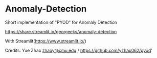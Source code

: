 # Anomaly-Detection

Short implementation of "PYOD" for Anomaly Detection

https://share.streamlit.io/georgeeks/anomaly-detection

With Streamlit(https://www.streamlit.io/)

Credits: Yue Zhao <zhaoy@cmu.edu> / https://github.com/yzhao062/pyod'
